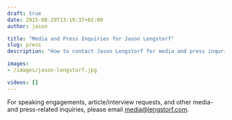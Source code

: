 ```yaml
---
draft: true
date: 2015-08-29T13:19:37+02:00
author: jason

title: "Media and Press Inquiries for Jason Lengstorf"
slug: press
description: "How to contact Jason Lengstorf for media and press inquries, including speaking engagements."

images:
- /images/jason-lengstorf.jpg

videos: []
---
```

For speaking engagements, article/interview requests, and other media- and press-related inquiries, please email <media@lengstorf.com>.

